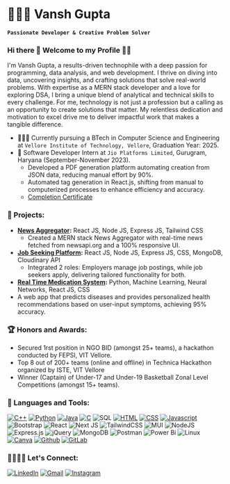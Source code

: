 # 👨🏻‍💻 Vansh Gupta
**`Passionate Developer & Creative Problem Solver`**

### Hi there 👋 Welcome to my Profile 🌟✨
I'm Vansh Gupta, a results-driven technophile with a deep passion for programming, data analysis, and web development. I thrive on diving into data, uncovering insights, and crafting solutions that solve real-world problems. With expertise as a MERN stack developer and a love for exploring DSA, I bring a unique blend of analytical and technical skills to every challenge. For me, technology is not just a profession but a calling as an opportunity to create solutions that matter. My relentless dedication and motivation to excel drive me to deliver impactful work that makes a tangible difference.

- 🧑🏻‍🎓 Currently pursuing a BTech in Computer Science and Engineering at `Vellore Institute of Technology, Vellore`, Graduation Year: 2025.
- 🏢 Software Developer Intern at `Jio Platforms Limited`, Gurugram, Haryana (September-November 2023).
  - Developed a PDF generation platform automating creation from JSON data, reducing manual effort by 90%.
  - Automated tag generation in React.js, shifting from manual to computerized processes to enhance efficiency and accuracy.
  - [Completion Certificate](https://bit.ly/vgcc)


### 🚀 Projects:
- **[News Aggregator](https://github.com/vanshg11/News_on_tips):** React JS, Node JS, Express JS, Tailwind CSS
  - Created a MERN stack News Aggregator with real-time news fetched from newsapi.org and a 100% responsive UI.
- **[Job Seeking Platform](https://github.com/vanshg11/job_application_platform):** React JS, Node JS, Express JS, CSS, MongoDB, Cloudinary API
  - Integrated 2 roles: Employers manage job postings, while job seekers apply, delivering tailored functionality for both.
-  **[Real Time Medication System](https://github.com/vanshg11/streamlit):** Python, Machine Learning, Neural Networks, React JS, CSS
  - A web app that predicts diseases and provides personalized health recommendations based on user-input symptoms, achieving 95% accuracy.


### 🏆 Honors and Awards:
- Secured 1rst position in NGO BID (amongst 25+ teams), a hackathon conducted by FEPSI, VIT Vellore.
- Top 8 out of 200+ teams (online and offline) in Technica Hackathon organized by ISTE, VIT Vellore
- Winner (Captain) of Under-17 and Under-19 Basketball Zonal Level Competitions (amongst 15+ teams).

### 🧰 Languages and Tools:
[![C++](https://img.shields.io/badge/C%2B%2B-00599C?style=for-the-badge&logo=c%2B%2B&logoColor=white)](https://cplusplus.com/)
[![Python](https://img.shields.io/badge/Python-14354C?style=for-the-badge&logo=python&logoColor=white)](https://www.python.org/)
[![Java](https://img.shields.io/badge/Java-ED8B00?style=for-the-badge&logo=openjdk&logoColor=white)](https://www.java.com/en/)
[![C](https://img.shields.io/badge/C-239120?style=for-the-badge&logo=c&logoColor=white)](https://learn-c.org/)
![SQL](https://img.shields.io/badge/MySQL-00000F?style=for-the-badge&logo=mysql&logoColor=white)
[![HTML](https://img.shields.io/badge/HTML-239120?style=for-the-badge&logo=html5&logoColor=white)](https://html.com/)
[![CSS](https://img.shields.io/badge/CSS3-1572B6?style=for-the-badge&logo=css3&logoColor=white)](https://www.css3.com/)
[![Javascript](https://img.shields.io/badge/JavaScript-F7DF1E?style=for-the-badge&logo=javascript&logoColor=black)](https://www.javascript.com/)
![Bootstrap](https://img.shields.io/badge/bootstrap-%238511FA.svg?style=for-the-badge&logo=bootstrap&logoColor=white)
![React](https://img.shields.io/badge/react-%2320232a.svg?style=for-the-badge&logo=react&logoColor=%2361DAFB)
![Next JS](https://img.shields.io/badge/Next-black?style=for-the-badge&logo=next.js&logoColor=white)
![TailwindCSS](https://img.shields.io/badge/tailwindcss-%2338B2AC.svg?style=for-the-badge&logo=tailwind-css&logoColor=white)
![MUI](https://img.shields.io/badge/MUI-%230081CB.svg?style=for-the-badge&logo=mui&logoColor=white)
![NodeJS](https://img.shields.io/badge/node.js-6DA55F?style=for-the-badge&logo=node.js&logoColor=white)
![Express.js](https://img.shields.io/badge/express.js-%23404d59.svg?style=for-the-badge&logo=express&logoColor=%2361DAFB)
![jQuery](https://img.shields.io/badge/jquery-%230769AD.svg?style=for-the-badge&logo=jquery&logoColor=white)
![MongoDB](https://img.shields.io/badge/MongoDB-%234ea94b.svg?style=for-the-badge&logo=mongodb&logoColor=white)
![Postman](https://img.shields.io/badge/Postman-FF6C37?style=for-the-badge&logo=postman&logoColor=white)
![Power Bi](https://img.shields.io/badge/power_bi-F2C811?style=for-the-badge&logo=powerbi&logoColor=black)
![Linux](https://img.shields.io/badge/Linux-FCC624?style=for-the-badge&logo=linux&logoColor=black)
[![Canva](https://img.shields.io/badge/Canva-%2300C4CC.svg?&style=for-the-badge&logo=Canva&logoColor=white)](https://www.canva.com/en_in/)
[![Github](https://img.shields.io/badge/GitHub-100000?style=for-the-badge&logo=github&logoColor=white)](https://github.com/vanshg11)
[![GitLab](https://img.shields.io/badge/GitLab-330F63?style=for-the-badge&logo=gitlab&logoColor=white)](https://gitlab.com/vanshg11)

### 🫱🏼‍🫲🏻 Let's Connect:
[![LinkedIn](https://img.shields.io/badge/linkedin-%230077B5.svg?style=for-the-badge&logo=linkedin&logoColor=white)](https://www.linkedin.com/in/vansh-gupta-3a2110200/)
[![Gmail](https://img.shields.io/badge/Gmail-D14836?style=for-the-badge&logo=gmail&logoColor=white)](mailto:vanshvijay038@gmail.com)
[![Instagram](https://img.shields.io/badge/Instagram-%23E4405F.svg?style=for-the-badge&logo=Instagram&logoColor=white)](https://www.instagram.com/whovansh_/)


<!--
**vanshg11/vanshg11** is a ✨ _special_ ✨ repository because its `README.md` (this file) appears on your GitHub profile.

Here are some ideas to get you started:

- 🔭 I’m currently working on ...
- 🌱 I’m currently learning ...
- 👯 I’m looking to collaborate on ...
- 🤔 I’m looking for help with ...
- 💬 Ask me about ...
- 📫 How to reach me: ...
- 😄 Pronouns: ...
- ⚡ Fun fact: ...
-->
